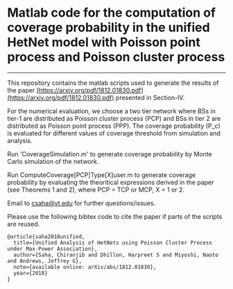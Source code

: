 # Matlab code for the computation of coverage probability in  the unified HetNet model with Poisson point process and Poisson cluster process
---
This repository contains the matlab scripts used to generate the results of the paper [https://arxiv.org/pdf/1812.01830.pdf](https://arxiv.org/pdf/1812.01830.pdf) presented in Section-IV. 

For the numerical evaluation, we choose a two tier network where BSs in tier-1 are distributed as Poisson cluster process (PCP) and BSs in tier 2 are distributed as Poisson point process (PPP). The coverage probability (P_c) is evaluated for different values of coverage threshold from simulation and analysis. 

Run 'CoverageSimulation.m' to generate coverage probability by Monte Carlo simulation of the network. 

Run ComputeCoverage[PCP]Type[X]user.m to generate coverage probability by evaluating the theoritical expressions derived in the paper (see Theorems 1 and 2), where PCP = TCP or MCP, X = 1 or 2.

Email to csaha@vt.edu for further questions/issues.

Please use the following bibtex code to cite the paper if parts of the scripts are reused. 

```
@article{saha2018unified,
  title={Unified Analysis of HetNets using Poisson Cluster Process under Max-Power Association},
  author={Saha, Chiranjib and Dhillon, Harpreet S and Miyoshi, Naoto and Andrews, Jeffrey G},
  note={available online: arXiv/abs/1812.01830},
  year={2018}
}
```



